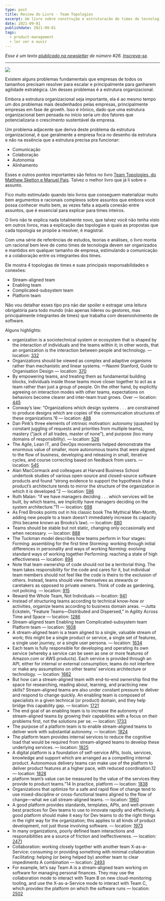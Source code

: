 ```yaml
---
type: post
title: Review do Livro - Team Topologies
excerpt: Um livro sobre construção e estruturacão de times de tecnologia.
date: 2021-09-01
publishdate: 2021-09-01
tags:
  - product-management
  - ler ver e ouvir
---
```


*Esse é um texto [plublicado na newsletter](https://diegoeis.substack.com/) de número #26. [Inscreva-se](https://diegoeis.substack.com/).*

---

[![](https://i.imgur.com/XrjYq6J.jpg)](https://amzn.to/3AYfDOm)

Existem alguns problemas fundamentais que empresas de todos os tamanhos precisam resolver para escalar e principalmente para ganharem agilidade estratégica. Um desses problemas é a estrutura organizacional.

Embora a estrutura organizacional seja importante, ela é ao mesmo tempo um dos problemas mais desdenhados pelas empresas, principalmente empresas em fase de growth. Isso é irônico, dado que uma estrutura organizacional bem pensada no início seria um dos fatores que potencializaria o crescimento sustentável da empresa.

Um problema adjacente que deriva deste problema da estrutura organizacional, é que geralmente a empresa foca no desenho da estrutura e não na essência que a estrutura precisa pra funcionar:

- Comunicação
- Colaboração
- Autonomia
- Alinhamento

Esses e outros pontos importantes são feitos no livro [Team Topologies, do Matthew Skelton e Manuel Pais](https://www.amazon.com.br/gp/aw/d/B07NSF94PC/ref=tmm_kin_swatch_0?ie=UTF8&qid=1627093257&sr=8-1). Talvez o melhor livro que já li sobre o assunto.

Fico muito estimulado quando leio livros que conseguem materializar muito bem argumentos e racionais complexos sobre assuntos que embora você possa conhecer muito bem, as vezes falta a aquela conexão entre assuntos, que é essencial para explicar para times inteiros.

O livro não te explica nada totalmente novo, que talvez você não tenha visto em outros livros, mas a explicação das topologias e quais as propostas que cada topologia se propõe a resolver, é magistral.

Com uma série de referências de estudos, teorias e análises, o livro monta um racional bem leve de como times de tecnologia devem ser organizados e mantidos em qualquer tamanho de empresa, estimulando a comunicação e a colaboração entre os integrantes dos times.

Ele mostra 4 topologias de times e suas principais responsabilidades e conexões:

-   Stream-aligned team
-   Enabling team 
-   Complicated-subsystem team
-   Platform team
    
Não vou detalhar esses tipo pra não dar spoiler e estragar uma leitura obrigatória para todo mundo (não apenas líderes ou gestores, mas principalmente integrantes de times) que trabalha com desenvolvimento de software.

Alguns highlights:

- organization is a sociotechnical system or ecosystem that is shaped by the interaction of individuals and the teams within it; in other words, that an organization is the interaction between people and technology. — location: [332](kindle://book?action=open&asin=B07NSF94PC&location=332)
- Organizations should be viewed as complex and adaptive organisms rather than mechanistic and linear systems. —Naomi Stanford, Guide to Organisation Design — location: [370](kindle://book?action=open&asin=B07NSF94PC&location=370)
- By empowering teams, and treating them as fundamental building blocks, individuals inside those teams move closer together to act as a team rather than just a group of people. On the other hand, by explicitly agreeing on interaction modes with other teams, expectations on behaviors become clearer and inter-team trust grows. Over — location: [445](kindle://book?action=open&asin=B07NSF94PC&location=445)
- Conway’s law: “Organizations which design systems . . . are constrained to produce designs which are copies of the communication structures of these organizations.”6 — location: [488](kindle://book?action=open&asin=B07NSF94PC&location=488)
- Dan Pink’s three elements of intrinsic motivation: autonomy (quashed by constant juggling of requests and priorities from multiple teams), mastery (“jack of all trades, master of none”), and purpose (too many domains of responsibility). — location: [526](kindle://book?action=open&asin=B07NSF94PC&location=526)
- The Agile, Lean IT, and DevOps movements helped demonstrate the enormous value of smaller, more autonomous teams that were aligned to the flow of business, developing and releasing in small, iterative cycles, and course correcting based on feedback from users. — location: [545](kindle://book?action=open&asin=B07NSF94PC&location=545)
- Alan MacCormack and colleagues at Harvard Business School undertook studies of various open-source and closed-source software products and found “strong evidence to support the hypothesis that a product’s architecture tends to mirror the structure of the organization in which it is developed.”2 — location: [596](kindle://book?action=open&asin=B07NSF94PC&location=596)
- Ruth Malan: “if we have managers deciding . . . which services will be built, by which teams, we implicitly have managers deciding on the system architecture.”11 — location: [698](kindle://book?action=open&asin=B07NSF94PC&location=698)
- As Fred Brooks points out in his classic book The Mythical Man-Month, adding new people to a team doesn’t immediately increase its capacity (this became known as Brooks’s law). — location: [880](kindle://book?action=open&asin=B07NSF94PC&location=880)
- Teams should be stable but not static, changing only occasionally and when necessary. — location: [888](kindle://book?action=open&asin=B07NSF94PC&location=888)
- The Tuckman model describes how teams perform in four stages: Forming: assembling for the first time Storming: working through initial differences in personality and ways of working Norming: evolving standard ways of working together Performing: reaching a state of high effectiveness — location: [894](kindle://book?action=open&asin=B07NSF94PC&location=894)
- Note that team ownership of code should not be a territorial thing. The team takes responsibility for the code and cares for it, but individual team members should not feel like the code is theirs to the exclusion of others. Instead, teams should view themselves as stewards or caretakers as opposed to private owners. Think of code as gardening, not policing. — location: [915](kindle://book?action=open&asin=B07NSF94PC&location=915)
- Reward the Whole Team, Not Individuals — location: [941](kindle://book?action=open&asin=B07NSF94PC&location=941)
- Instead of structuring teams according to technical know-how or activities, organize teams according to business domain areas. —Jutta Eckstein, “Feature Teams—Distributed and Dispersed,” in Agility Across Time and Space — location: [1286](kindle://book?action=open&asin=B07NSF94PC&location=1286)
- Stream-aligned team Enabling team Complicated-subsystem team Platform team — location: [1608](kindle://book?action=open&asin=B07NSF94PC&location=1608)
- A stream-aligned team is a team aligned to a single, valuable stream of work; this might be a single product or service, a single set of features, a single user journey, or a single user persona. — location: [1634](kindle://book?action=open&asin=B07NSF94PC&location=1634)
- Each team is fully responsible for developing and operating its own service (whereby a service can be seen as one or more features of Amazon.com or AWS products). Each service is provided through an API, either for internal or external consumption; teams do not interfere or make any assumptions on other teams’ services architecture or technology. — location: [1662](kindle://book?action=open&asin=B07NSF94PC&location=1662)
- But how can a stream-aligned team with end-to-end ownership find the space for researching, reading about, learning, and practicing new skills? Stream-aligned teams are also under constant pressure to deliver and respond to change quickly. An enabling team is composed of specialists in a given technical (or product) domain, and they help bridge this capability gap. — location: [1721](kindle://book?action=open&asin=B07NSF94PC&location=1721)
- The end goal of an enabling team is to increase the autonomy of stream-aligned teams by growing their capabilities with a focus on their problems first, not the solutions per se. — location: [1733](kindle://book?action=open&asin=B07NSF94PC&location=1733)
- The purpose of a platform team is to enable stream-aligned teams to deliver work with substantial autonomy. — location: [1824](kindle://book?action=open&asin=B07NSF94PC&location=1824)
- The platform team provides internal services to reduce the cognitive load that would be required from stream-aligned teams to develop these underlying services. — location: [1825](kindle://book?action=open&asin=B07NSF94PC&location=1825)
- A digital platform is a foundation of self-service APIs, tools, services, knowledge and support which are arranged as a compelling internal product. Autonomous delivery teams can make use of the platform to deliver product features at a higher pace, with reduced coordination.12 — location: [1828](kindle://book?action=open&asin=B07NSF94PC&location=1828)
- platform team’s value can be measured by the value of the services they provide to product teams.”14 In practice, platform — location: [1838](kindle://book?action=open&asin=B07NSF94PC&location=1838)
- Organizations that optimize for a safe and rapid flow of change tend to use mixed-discipline or cross-functional teams aligned to the flow of change—what we call stream-aligned teams. — location: [1960](kindle://book?action=open&asin=B07NSF94PC&location=1960)
- A good platform provides standards, templates, APIs, and well-proven best practices for Dev teams to use to innovate rapidly and effectively. A good platform should make it easy for Dev teams to do the right things in the right way for the organization; this applies to all kinds of product development, not just those involving software. — location: [1973](kindle://book?action=open&asin=B07NSF94PC&location=1973)
- In many organizations, poorly defined team interactions and responsibilities are a source of friction and ineffectiveness. — location: [2471](kindle://book?action=open&asin=B07NSF94PC&location=2471)
- Collaboration: working closely together with another team X-as-a-Service: consuming or providing something with minimal collaboration Facilitating: helping (or being helped by) another team to clear impediments A combination — location: [2493](kindle://book?action=open&asin=B07NSF94PC&location=2493)
- For example, let’s say Team A is a stream-aligned team working on software for managing personal finances. They may use the collaboration mode to interact with Team B on new cloud-monitoring tooling, and use the X-as-a-Service mode to interact with Team C, which provides the platform on which the software runs — location: [2502](kindle://book?action=open&asin=B07NSF94PC&location=2502)